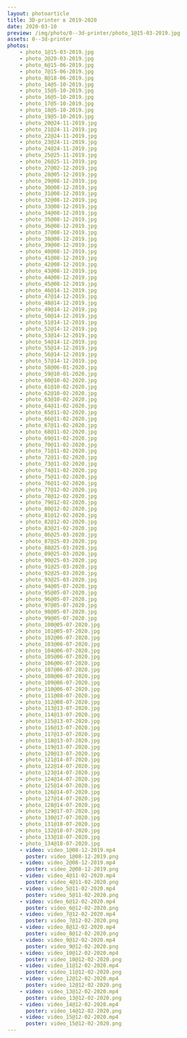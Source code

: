 ```yaml
---
layout: photoarticle
title: 3D-printer в 2019-2020
date: 2020-03-10
preview: /img/photo/0--3d-printer/photo_1@15-03-2019.jpg
assets: 0--3d-printer
photos:
    - photo_1@15-03-2019.jpg
    - photo_2@20-03-2019.jpg
    - photo_6@15-06-2019.jpg
    - photo_7@15-06-2019.jpg
    - photo_8@18-06-2019.jpg
    - photo_14@5-10-2019.jpg
    - photo_15@5-10-2019.jpg
    - photo_16@5-10-2019.jpg
    - photo_17@5-10-2019.jpg
    - photo_18@5-10-2019.jpg
    - photo_19@5-10-2019.jpg
    - photo_20@24-11-2019.jpg
    - photo_21@24-11-2019.jpg
    - photo_22@24-11-2019.jpg
    - photo_23@24-11-2019.jpg
    - photo_24@24-11-2019.jpg
    - photo_25@25-11-2019.jpg
    - photo_26@25-11-2019.jpg
    - photo_27@02-12-2019.jpg
    - photo_28@05-12-2019.jpg
    - photo_29@08-12-2019.jpg
    - photo_30@08-12-2019.jpg
    - photo_31@08-12-2019.jpg
    - photo_32@08-12-2019.jpg
    - photo_33@08-12-2019.jpg
    - photo_34@08-12-2019.jpg
    - photo_35@08-12-2019.jpg
    - photo_36@08-12-2019.jpg
    - photo_37@08-12-2019.jpg
    - photo_38@08-12-2019.jpg
    - photo_39@08-12-2019.jpg
    - photo_40@08-12-2019.jpg
    - photo_41@08-12-2019.jpg
    - photo_42@08-12-2019.jpg
    - photo_43@08-12-2019.jpg
    - photo_44@08-12-2019.jpg
    - photo_45@08-12-2019.jpg
    - photo_46@14-12-2019.jpg
    - photo_47@14-12-2019.jpg
    - photo_48@14-12-2019.jpg
    - photo_49@14-12-2019.jpg
    - photo_50@14-12-2019.jpg
    - photo_51@14-12-2019.jpg
    - photo_52@14-12-2019.jpg
    - photo_53@14-12-2019.jpg
    - photo_54@14-12-2019.jpg
    - photo_55@14-12-2019.jpg
    - photo_56@14-12-2019.jpg
    - photo_57@14-12-2019.jpg
    - photo_58@06-01-2020.jpg
    - photo_59@10-01-2020.jpg
    - photo_60@10-02-2020.jpg
    - photo_61@10-02-2020.jpg
    - photo_62@10-02-2020.jpg
    - photo_63@10-02-2020.jpg
    - photo_64@11-02-2020.jpg
    - photo_65@11-02-2020.jpg
    - photo_66@11-02-2020.jpg
    - photo_67@11-02-2020.jpg
    - photo_68@11-02-2020.jpg
    - photo_69@11-02-2020.jpg
    - photo_70@11-02-2020.jpg
    - photo_71@11-02-2020.jpg
    - photo_72@11-02-2020.jpg
    - photo_73@11-02-2020.jpg
    - photo_74@11-02-2020.jpg
    - photo_75@11-02-2020.jpg
    - photo_76@11-02-2020.jpg
    - photo_77@12-02-2020.jpg
    - photo_78@12-02-2020.jpg
    - photo_79@12-02-2020.jpg
    - photo_80@12-02-2020.jpg
    - photo_81@12-02-2020.jpg
    - photo_82@12-02-2020.jpg
    - photo_83@21-02-2020.jpg
    - photo_86@25-03-2020.jpg
    - photo_87@25-03-2020.jpg
    - photo_88@25-03-2020.jpg
    - photo_89@25-03-2020.jpg
    - photo_90@25-03-2020.jpg
    - photo_91@25-03-2020.jpg
    - photo_92@25-03-2020.jpg
    - photo_93@25-03-2020.jpg
    - photo_94@05-07-2020.jpg
    - photo_95@05-07-2020.jpg
    - photo_96@05-07-2020.jpg
    - photo_97@05-07-2020.jpg
    - photo_98@05-07-2020.jpg
    - photo_99@05-07-2020.jpg
    - photo_100@05-07-2020.jpg
    - photo_101@05-07-2020.jpg
    - photo_102@06-07-2020.jpg
    - photo_103@06-07-2020.jpg
    - photo_104@06-07-2020.jpg
    - photo_105@06-07-2020.jpg
    - photo_106@06-07-2020.jpg
    - photo_107@06-07-2020.jpg
    - photo_108@06-07-2020.jpg
    - photo_109@06-07-2020.jpg
    - photo_110@06-07-2020.jpg
    - photo_111@08-07-2020.jpg
    - photo_112@08-07-2020.jpg
    - photo_113@13-07-2020.jpg
    - photo_114@13-07-2020.jpg
    - photo_115@13-07-2020.jpg
    - photo_116@13-07-2020.jpg
    - photo_117@13-07-2020.jpg
    - photo_118@13-07-2020.jpg
    - photo_119@13-07-2020.jpg
    - photo_120@13-07-2020.jpg
    - photo_121@14-07-2020.jpg
    - photo_122@14-07-2020.jpg
    - photo_123@14-07-2020.jpg
    - photo_124@14-07-2020.jpg
    - photo_125@14-07-2020.jpg
    - photo_126@14-07-2020.jpg
    - photo_127@14-07-2020.jpg
    - photo_128@14-07-2020.jpg
    - photo_129@17-07-2020.jpg
    - photo_130@17-07-2020.jpg
    - photo_131@18-07-2020.jpg
    - photo_132@18-07-2020.jpg
    - photo_133@18-07-2020.jpg
    - photo_134@18-07-2020.jpg
    - video: video_1@08-12-2019.mp4
      poster: video_1@08-12-2019.png
    - video: video_2@08-12-2019.mp4
      poster: video_2@08-12-2019.png
    - video: video_4@11-02-2020.mp4
      poster: video_4@11-02-2020.png
    - video: video_5@11-02-2020.mp4
      poster: video_5@11-02-2020.png
    - video: video_6@12-02-2020.mp4
      poster: video_6@12-02-2020.png
    - video: video_7@12-02-2020.mp4
      poster: video_7@12-02-2020.png
    - video: video_8@12-02-2020.mp4
      poster: video_8@12-02-2020.png
    - video: video_9@12-02-2020.mp4
      poster: video_9@12-02-2020.png
    - video: video_10@12-02-2020.mp4
      poster: video_10@12-02-2020.png
    - video: video_11@12-02-2020.mp4
      poster: video_11@12-02-2020.png
    - video: video_12@12-02-2020.mp4
      poster: video_12@12-02-2020.png
    - video: video_13@12-02-2020.mp4
      poster: video_13@12-02-2020.png
    - video: video_14@12-02-2020.mp4
      poster: video_14@12-02-2020.png
    - video: video_15@12-02-2020.mp4
      poster: video_15@12-02-2020.png
---
```

